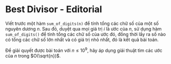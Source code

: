 # Best Divisor - Editorial

Viết trước một hàm `sum_of_digits(n)` để tính tổng các chữ số của một số nguyên dương $n$. Sau đó, duyệt qua mọi giá trị $i$ là ước của $n,$ sử dụng hàm `sum_of_digits()` để tính tổng các chữ số của ước đó, đồng thời lấy ra số nào có tổng các chữ số lớn nhất và có giá trị nhỏ nhất, đó là kết quả bài toán.

Để giải quyết được bài toán với $n \le 10^9,$ hãy áp dụng giải thuật tìm các ước của $n$ trong $O(\sqrt{n})$.
